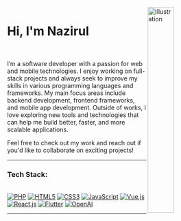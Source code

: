 <img align="right" width="35%" src="https://media.tenor.com/I3RjM4xQO0kAAAAi/monitors-typing.gif" alt="Illustration" title="Illustration Storyset" />
  
<h1 align="left">Hi, I'm Nazirul</h1>
<br>

<p align="left">I’m a software developer with a passion for web and mobile technologies. I enjoy working on full-stack projects and always seek to improve my skills in various programming languages and frameworks. My main focus areas include backend development, frontend frameworks, and mobile app development. Outside of works, I love exploring new tools and technologies that can help me build better, faster, and more scalable applications.</p>

<p align="left">Feel free to check out my work and reach out if you'd like to collaborate on exciting projects!</p>

<hr>

<div>
  <h3>Tech Stack:</h3><br>
  <a href="#"><img src="https://img.shields.io/badge/PHP-777BB4?style=for-the-badge&logo=php&logoColor=white" alt="PHP"></a>
  <a href="#"><img src="https://img.shields.io/static/v1?label=&message=HTML5&color=%23E34F26&style=for-the-badge&logo=html5&logoColor=whitesmoke" alt="HTML5"></a>
  <a href="#"><img src="https://img.shields.io/static/v1?label=&message=CSS3&color=%231572B6&style=for-the-badge&logo=css3&logoColor=whitesmoke" alt="CSS3"></a>
  <a href="#"><img src="https://img.shields.io/static/v1?label=&message=JavaScript&color=%23F7DF1E&style=for-the-badge&logo=javascript&logoColor=grey" alt="JavaScript"></a>
  <a href="#"><img src="https://img.shields.io/badge/Vue.js-35495E?style=for-the-badge&logo=vue.js&logoColor=4FC08D" alt="Vue.js"></a>
  <a href="#"><img src="https://img.shields.io/static/v1?label=&message=React.js&color=%2361DAFB&style=for-the-badge&logo=react&logoColor=grey" alt="React.js"></a>
  <a href="#"><img src="https://img.shields.io/static/v1?label=&message=Flutter&color=%2302569B&style=for-the-badge&logo=flutter&logoColor=white" alt="Flutter"></a>
  <a href="#"><img src="https://img.shields.io/static/v1?label=&message=OpenAI&color=%2346a2f1&style=for-the-badge&logo=openai&logoColor=white" alt="OpenAI"></a>
</div>

<hr>
